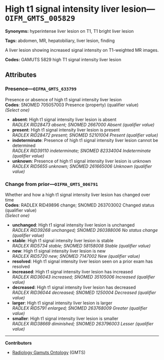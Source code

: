 # High t1 signal intensity liver lesion—`OIFM_GMTS_005829`

**Synonyms:** hyperintense liver lesion on T1, T1 bright liver lesion

**Tags:** abdomen, MR, hepatobiliary, liver lesion, finding

A liver lesion showing increased signal intensity on T1-weighted MR images.

**Codes:** GAMUTS 5829 high T1 signal intensity liver lesion

## Attributes

### Presence—`OIFMA_GMTS_633799`

Presence or absence of high t1 signal intensity liver lesion  
**Codes**: SNOMED 705057003 Presence (property) (qualifier value)  
*(Select one)*

- **absent**: High t1 signal intensity liver lesion is absent  
_RADLEX RID28473 absent; SNOMED 2667000 Absent (qualifier value)_
- **present**: High t1 signal intensity liver lesion is present  
_RADLEX RID28472 present; SNOMED 52101004 Present (qualifier value)_
- **indeterminate**: Presence of high t1 signal intensity liver lesion cannot be determined  
_RADLEX RID39110 indeterminate; SNOMED 82334004 Indeterminate (qualifier value)_
- **unknown**: Presence of high t1 signal intensity liver lesion is unknown  
_RADLEX RID5655 unknown; SNOMED 261665006 Unknown (qualifier value)_

### Change from prior—`OIFMA_GMTS_006791`

Whether and how a high t1 signal intensity liver lesion has changed over time  
**Codes**: RADLEX RID49896 change; SNOMED 263703002 Changed status (qualifier value)  
*(Select one)*

- **unchanged**: High t1 signal intensity liver lesion is unchanged  
_RADLEX RID39268 unchanged; SNOMED 260388006 No status change (qualifier value)_
- **stable**: High t1 signal intensity liver lesion is stable  
_RADLEX RID5734 stable; SNOMED 58158008 Stable (qualifier value)_
- **new**: High t1 signal intensity liver lesion is new  
_RADLEX RID5720 new; SNOMED 7147002 New (qualifier value)_
- **resolved**: High t1 signal intensity liver lesion seen on a prior exam has resolved  
- **increased**: High t1 signal intensity liver lesion has increased  
_RADLEX RID36043 increased; SNOMED 35105006 Increased (qualifier value)_
- **decreased**: High t1 signal intensity liver lesion has decreased  
_RADLEX RID36044 decreased; SNOMED 1250004 Decreased (qualifier value)_
- **larger**: High t1 signal intensity liver lesion is larger  
_RADLEX RID5791 enlarged; SNOMED 263768009 Greater (qualifier value)_
- **smaller**: High t1 signal intensity liver lesion is smaller  
_RADLEX RID38669 diminished; SNOMED 263796003 Lesser (qualifier value)_

---

**Contributors**

- [Radiology Gamuts Ontology](https://gamuts.net/) (GMTS)